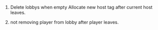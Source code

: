 1)
    Delete lobbys when empty
    Allocate new host tag after current host leaves.

2)
    not removing player from lobby after player leaves.